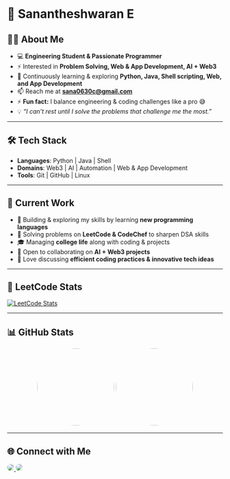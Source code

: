 # 🚀 Sanantheshwaran E

## 👨‍💻 About Me
- 💻 **Engineering Student & Passionate Programmer**  
- ⚡ Interested in **Problem Solving, Web & App Development, AI + Web3**  
- 🌱 Continuously learning & exploring **Python, Java, Shell scripting, Web, and App Development**  
- 📫 Reach me at **sana0630c@gmail.com**  
- ⚡ **Fun fact:** I balance engineering & coding challenges like a pro 😅  
- 💡 *“I can’t rest until I solve the problems that challenge me the most.”*  

---

## 🛠️ Tech Stack
- **Languages**: Python | Java | Shell  
- **Domains**: Web3 | AI | Automation | Web & App Development  
- **Tools**: Git | GitHub | Linux  

---

## 📌 Current Work
- 🌱 Building & exploring my skills by learning **new programming languages**  
- 🧩 Solving problems on **LeetCode & CodeChef** to sharpen DSA skills  
- 🎓 Managing **college life** along with coding & projects  
- 👯 Open to collaborating on **AI + Web3 projects**  
- 🤝 Love discussing **efficient coding practices & innovative tech ideas**  

---

## 🧠 LeetCode Stats
[![LeetCode Stats](https://leetcard.jacoblin.cool/sana_0630?theme=dark&font=IBM%20Plex%20Mono)](https://leetcode.com/u/sana_0630/)  

---

## 📊 GitHub Stats
<p align="center">
  <img src="https://github-readme-stats.vercel.app/api?username=sana-uzumaki&show_icons=true&theme=react&hide_border=true" height="180" style="border-radius:50%;" />
  <img src="https://github-readme-stats.vercel.app/api/top-langs/?username=sana-uzumaki&layout=compact&theme=react&hide_border=true" height="180" style="border-radius:50%;" />
</p>  

---

## 🌐 Connect with Me
<p align="left">
  <a href="https://www.linkedin.com/in/sanantheshwaran-e-238b32332">
    <img src="https://img.shields.io/badge/LinkedIn-0A66C2?style=for-the-badge&logo=linkedin&logoColor=white" style="border-radius:50%;" />
  </a>
  <a href="https://leetcode.com/u/sana_0630/">
    <img src="https://img.shields.io/badge/LeetCode-FFA116?style=for-the-badge&logo=leetcode&logoColor=white" style="border-radius:50%;" />
  </a>
</p>
